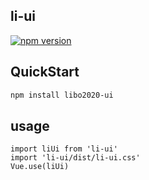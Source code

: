 
## li-ui
[![npm version](https://badge.fury.io/js/libo2020-ui.svg)](https://badge.fury.io/js/libo2020-ui)
## QuickStart
```bash
npm install libo2020-ui
```


## usage
```
import liUi from 'li-ui'
import 'li-ui/dist/li-ui.css'
Vue.use(liUi)
```